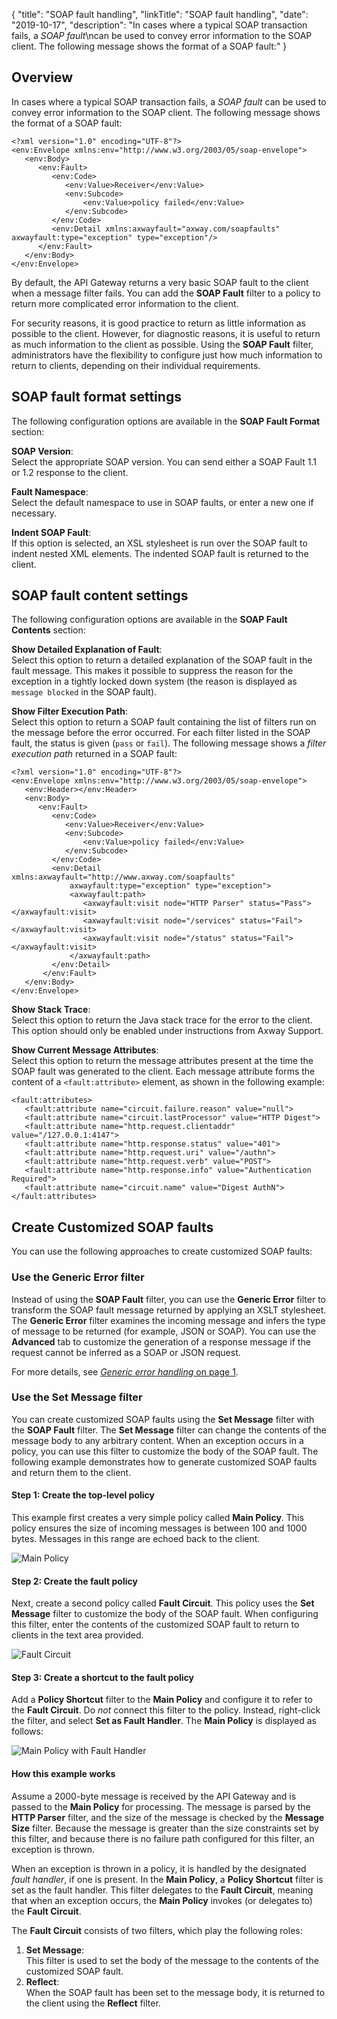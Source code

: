 {
"title": "SOAP fault handling",
"linkTitle": "SOAP fault handling",
"date": "2019-10-17",
"description": "In cases where a typical SOAP transaction fails, a *SOAP fault*\\ncan be used to convey error information to the SOAP client. The following message shows the format of a SOAP fault:"
}
﻿
<div id="p_fault_soap_overview">

Overview
--------

In cases where a typical SOAP transaction fails, a *SOAP fault*
can be used to convey error information to the SOAP client. The following message shows the format of a SOAP fault:

``` {space="preserve"}
<?xml version="1.0" encoding="UTF-8"?>
<env:Envelope xmlns:env="http://www.w3.org/2003/05/soap-envelope">
   <env:Body>
      <env:Fault>
         <env:Code>
            <env:Value>Receiver</env:Value>
            <env:Subcode>
                <env:Value>policy failed</env:Value>
            </env:Subcode>
         </env:Code>
         <env:Detail xmlns:axwayfault="axway.com/soapfaults" axwayfault:type="exception" type="exception"/>
      </env:Fault>
   </env:Body>
</env:Envelope>
```

By default, the API Gateway returns a very basic SOAP fault to the client when a message filter fails. You can add the **SOAP Fault**
filter to a policy to return more complicated error information to the client.

For security reasons, it is good practice to return as little information as possible to the client. However, for diagnostic reasons, it is useful to return as much information to the client as possible. Using the **SOAP Fault**
filter, administrators have the flexibility to configure just how much information to return to clients, depending on their individual requirements.

</div>

<div id="p_fault_soap_format">

SOAP fault format settings
--------------------------

The following configuration options are available in the **SOAP Fault Format**
section:

**SOAP Version**:\
Select the appropriate SOAP version. You can send either a SOAP Fault 1.1 or 1.2 response to the client.

**Fault Namespace**:\
Select the default namespace to use in SOAP faults, or enter a new one if necessary.

**Indent SOAP Fault**:\
If this option is selected, an XSL stylesheet is run over the SOAP fault to indent nested XML elements. The indented SOAP fault is returned to the client.

</div>

<div id="p_fault_soap_contents">

SOAP fault content settings
---------------------------

The following configuration options are available in the **SOAP Fault Contents**
section:

**Show Detailed Explanation of Fault**:\
Select this option to return a detailed explanation of the SOAP fault in the fault message. This makes it possible to suppress the reason for the exception in a tightly locked down system (the reason is displayed as `message blocked`
in the SOAP fault).

**Show Filter Execution Path**:\
Select this option to return a SOAP fault containing the list of filters run on the message before the error occurred. For each filter listed in the SOAP fault, the status is given (`pass`
or `fail`). The following message shows a *filter execution path*
returned in a SOAP fault:

``` {space="preserve"}
<?xml version="1.0" encoding="UTF-8"?>
<env:Envelope xmlns:env="http://www.w3.org/2003/05/soap-envelope">
   <env:Header></env:Header>
   <env:Body>
      <env:Fault>
         <env:Code>
            <env:Value>Receiver</env:Value>
            <env:Subcode>
                <env:Value>policy failed</env:Value>
            </env:Subcode>
         </env:Code>
         <env:Detail xmlns:axwayfault="http://www.axway.com/soapfaults" 
             axwayfault:type="exception" type="exception">
             <axwayfault:path> 
                <axwayfault:visit node="HTTP Parser" status="Pass"></axwayfault:visit> 
                <axwayfault:visit node="/services" status="Fail"></axwayfault:visit> 
                <axwayfault:visit node="/status" status="Fail"></axwayfault:visit> 
             </axwayfault:path>
         </env:Detail>
       </env:Fault>
   </env:Body>
</env:Envelope>
```

**Show Stack Trace**:\
Select this option to return the Java stack trace for the error to the client. This option should only be enabled under instructions from Axway Support.

**Show Current Message Attributes**:\
Select this option to return the message attributes present at the time the SOAP fault was generated to the client. Each message attribute forms the content of a `<fault:attribute>`
element, as shown in the following example:

``` {space="preserve"}
<fault:attributes>
   <fault:attribute name="circuit.failure.reason" value="null">
   <fault:attribute name="circuit.lastProcessor" value="HTTP Digest">
   <fault:attribute name="http.request.clientaddr" value="/127.0.0.1:4147">
   <fault:attribute name="http.response.status" value="401">
   <fault:attribute name="http.request.uri" value="/authn">
   <fault:attribute name="http.request.verb" value="POST">
   <fault:attribute name="http.response.info" value="Authentication Required">
   <fault:attribute name="circuit.name" value="Digest AuthN">
</fault:attributes>
```

</div>

<div id="p_fault_soap_custom_faults">

Create Customized SOAP faults
-----------------------------

You can use the following approaches to create customized SOAP faults:

<div>

### Use the Generic Error filter

Instead of using the **SOAP Fault**
filter, you can use the **Generic Error**
filter to transform the SOAP fault message returned by applying an XSLT stylesheet. The **Generic Error**
filter examines the incoming message and infers the type of message to be returned (for example, JSON or SOAP). You can use the **Advanced** tab to customize the generation of a response message if the request cannot be inferred as a SOAP or JSON request.

For more details, see [*Generic error handling* on page 1](fault_generic.htm).

</div>

<div>

### Use the Set Message filter

You can create customized SOAP faults using the **Set Message**
filter with the **SOAP Fault**
filter. The **Set Message**
filter can change the contents of the message body to any arbitrary content. When an exception occurs in a policy, you can use this filter to customize the body of the SOAP fault. The following example demonstrates how to generate customized SOAP faults and return them to the client.

<div>

#### Step 1: Create the top-level policy

This example first creates a very simple policy called **Main Policy**. This policy ensures the size of incoming messages is between 100 and 1000 bytes. Messages in this range are echoed back to the client.

![Main Policy](/Images/docbook/images/fault/main_circuit_start.gif)

</div>

<div>

#### Step 2: Create the fault policy

Next, create a second policy called **Fault Circuit**. This policy uses the **Set Message**
filter to customize the body of the SOAP fault. When configuring this filter, enter the contents of the customized SOAP fault to return to clients in the text area provided.

![Fault Circuit](/Images/docbook/images/fault/fault_circuit.gif)

</div>

<div>

#### Step 3: Create a shortcut to the fault policy

Add a **Policy Shortcut**
filter to the **Main Policy**
and configure it to refer to the **Fault Circuit**. Do *not*
connect this filter to the policy. Instead, right-click the filter, and select **Set as Fault Handler**. The **Main Policy**
is displayed as follows:

![Main Policy with Fault Handler](/Images/docbook/images/fault/main_circuit.gif)

</div>

<div>

#### How this example works

Assume a 2000-byte message is received by the API Gateway and is passed to the **Main Policy**
for processing. The message is parsed by the **HTTP Parser**
filter, and the size of the message is checked by the **Message Size**
filter. Because the message is greater than the size constraints set by this filter, and because there is no failure path configured for this filter, an exception is thrown.

When an exception is thrown in a policy, it is handled by the designated *fault handler*, if one is present. In the **Main Policy**, a **Policy Shortcut**
filter is set as the fault handler. This filter delegates to the **Fault Circuit**, meaning that when an exception occurs, the **Main Policy**
invokes (or delegates to) the **Fault Circuit**.

The **Fault Circuit**
consists of two filters, which play the following roles:

1.  **Set Message**:\
    This filter is used to set the body of the message to the contents of the customized SOAP fault.
2.  **Reflect**:\
    When the SOAP fault has been set to the message body, it is returned to the client using the **Reflect**
    filter.

</div>

</div>

</div>
